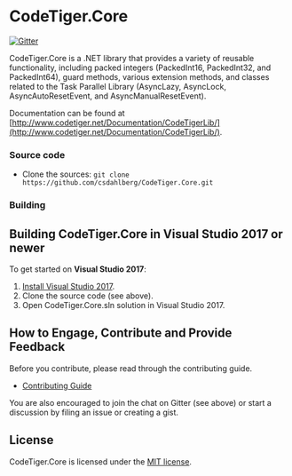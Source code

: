 # CodeTiger.Core
[![Gitter](https://badges.gitter.im/csdahlberg/CodeTiger.Core.svg)](https://gitter.im/csdahlberg/CodeTiger.Core?utm_source=badge&utm_medium=badge&utm_campaign=pr-badge&utm_content=badge)

CodeTiger.Core is a .NET library that provides a variety of reusable functionality, including packed integers (PackedInt16, PackedInt32, and PackedInt64), guard methods, various extension methods, and classes related to the Task Parallel Library (AsyncLazy, AsyncLock, AsyncAutoResetEvent, and AsyncManualResetEvent).

Documentation can be found at [http://www.codetiger.net/Documentation/CodeTigerLib/](http://www.codetiger.net/Documentation/CodeTigerLib/).

### Source code

* Clone the sources: `git clone https://github.com/csdahlberg/CodeTiger.Core.git`

### Building
## Building CodeTiger.Core in Visual Studio 2017 or newer
To get started on **Visual Studio 2017**:

1. [Install Visual Studio 2017](https://www.visualstudio.com/downloads/).
2. Clone the source code (see above).
3. Open CodeTiger.Core.sln solution in Visual Studio 2017.

## How to Engage, Contribute and Provide Feedback
Before you contribute, please read through the contributing guide.

* [Contributing Guide](CONTRIBUTING.md)

You are also encouraged to join the chat on Gitter (see above) or start a discussion by filing an issue or creating a gist.

## License

CodeTiger.Core is licensed under the [MIT license](LICENSE).
